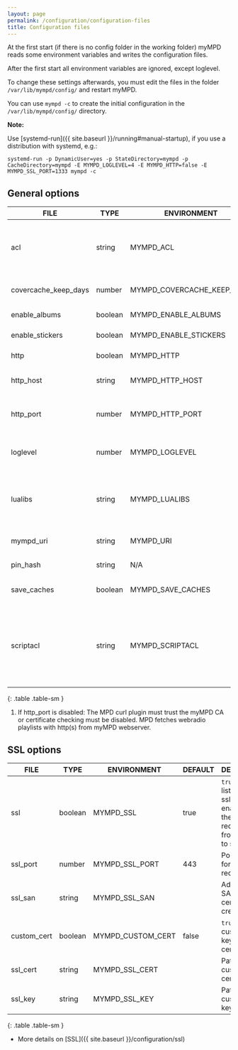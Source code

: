 ```yaml
---
layout: page
permalink: /configuration/configuration-files
title: Configuration files
---
```


At the first start (if there is no config folder in the working folder) myMPD reads some environment variables and writes the configuration files.

<div class="alert alert-warning">
After the first start all environment variables are ignored, except loglevel.
</div>

To change these settings afterwards, you must edit the files in the folder `/var/lib/mympd/config/` and restart myMPD.

You can use `mympd -c` to create the initial configuration in the `/var/lib/mympd/config/` directory.

**Note:**

Use [systemd-run]({{ site.baseurl }}/running#manual-startup), if you use a distribution with systemd, e.g.:

```
systemd-run -p DynamicUser=yes -p StateDirectory=mympd -p CacheDirectory=mympd -E MYMPD_LOGLEVEL=4 -E MYMPD_HTTP=false -E MYMPD_SSL_PORT=1333 mympd -c
```

## General options

| FILE | TYPE | ENVIRONMENT | DEFAULT | DESCRIPTION |
| ---- | ---- | ----------- | ------- | ----------- |
| acl | string | MYMPD_ACL | | ACL to access the myMPD webserver: [ACL]({{ site.baseurl }}/configuration/acl), allows all hosts in the default configuration |
| covercache_keep_days | number | MYMPD_COVERCACHE_KEEP_DAYS | 31 | How long to keep images in the covercache, 0 to disable the cache |
| enable_albums | boolean | MYMPD_ENABLE_ALBUMS | true | Enables the myMPD album and tag views. |
| enable_stickers | boolean | MYMPD_ENABLE_STICKERS | true | Enabled the support of MPD stickers. |
| http | boolean | MYMPD_HTTP | true | `true` = Enable listening on http_port |
| http_host | string | MYMPD_HTTP_HOST | 0.0.0.0 | IP address to listen on, use `[::]` to listen on IPv6 and IPv4 |
| http_port | number | MYMPD_HTTP_PORT | 80 | Port to listen for plain http requests. Redirects to `ssl_port` if `ssl` is set to `true`. *1 |
| loglevel | number | MYMPD_LOGLEVEL | 5 | [Logging]({{ site.baseurl }}/configuration/logging) - this environment variable is always used |
| lualibs | string | MYMPD_LUALIBS | all | Comma separated list of lua libraries to load, look at [Scripting - LUA standard libraries]({{ site.baseurl }}/scripting#lua-standard-libraries) |
| mympd_uri | string | MYMPD_URI | auto | `auto` or uri to myMPD listening port, e.g. `https://192.168.1.1/mympd` |
| pin_hash | string | N/A | | SHA256 hash of pin, create it with `mympd -p` |
| save_caches | boolean | MYMPD_SAVE_CACHES | true | `true` = saves caches between restart, `false` = create caches on startup |
| scriptacl | string | MYMPD_SCRIPTACL | +127.0.0.1 | ACL to access the myMPD script backend: [ACL]({{ site.baseurl }}/configuration/acl), allows only local connections in the default configuration. The acl above must also grant access. |
{: .table .table-sm }

1. If http_port is disabled: The MPD curl plugin must trust the myMPD CA or certificate checking must be disabled. MPD fetches webradio playlists with http(s) from myMPD webserver.

## SSL options

| FILE | TYPE | ENVIRONMENT | DEFAULT | DESCRIPTION |
| ---- | ---- | ----------- | ------- | ----------- |
| ssl | boolean | MYMPD_SSL | true | `true` = enable listening on ssl_port, enables also the redirection from http_port to ssl_port |
| ssl_port | number | MYMPD_SSL_PORT | 443 | Port to listen for https requests |
| ssl_san | string | MYMPD_SSL_SAN | | Additional SAN for certificate creation |
| custom_cert | boolean | MYMPD_CUSTOM_CERT | false | `true` = use custom ssl key and certificate |
| ssl_cert | string | MYMPD_SSL_CERT | | Path to custom ssl certificate file |
| ssl_key | string | MYMPD_SSL_KEY | | Path to custom ssl key file |
{: .table .table-sm }

- More details on [SSL]({{ site.baseurl }}/configuration/ssl)
